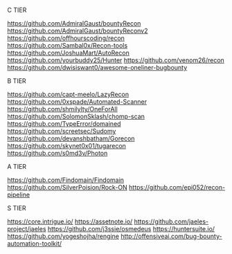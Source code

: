 C TIER

https://github.com/AdmiralGaust/bountyRecon
https://github.com/AdmiralGaust/bountyReconv2
https://github.com/offhourscoding/recon
https://github.com/Sambal0x/Recon-tools
https://github.com/JoshuaMart/AutoRecon
https://github.com/yourbuddy25/Hunter
https://github.com/venom26/recon
https://github.com/dwisiswant0/awesome-oneliner-bugbounty

B TIER

https://github.com/capt-meelo/LazyRecon
https://github.com/0xspade/Automated-Scanner
https://github.com/shmilylty/OneForAll
https://github.com/SolomonSklash/chomp-scan
https://github.com/TypeError/domained
https://github.com/screetsec/Sudomy
https://github.com/devanshbatham/Gorecon
https://github.com/skynet0x01/tugarecon
https://github.com/s0md3v/Photon

A TIER

https://github.com/Findomain/Findomain
https://github.com/SilverPoision/Rock-ON
https://github.com/epi052/recon-pipeline

S TIER

https://core.intrigue.io/
https://assetnote.io/
https://github.com/jaeles-project/jaeles
https://github.com/j3ssie/osmedeus
https://huntersuite.io/
https://github.com/yogeshojha/rengine
http://offensiveai.com/bug-bounty-automation-toolkit/
